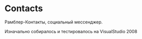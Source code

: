 Contacts
========

Рамблер-Контакты, социальный мессенджер.

Изначально собиралось и тестировалось на VisualStudio 2008
